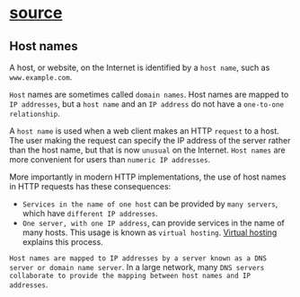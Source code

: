 # [source](https://www.ibm.com/docs/en/cics-ts/6.1?topic=concepts-host-names)

## Host names

A host, or website, on the Internet is identified by a `host name`, such as `www.example.com`.

`Host` names are sometimes called `domain names`. Host names are mapped to `IP addresses`, but a `host name` and an `IP address` do not have a `one-to-one relationship`.

A `host name` is used when a web client makes an HTTP `request` to a host. The user making the request can specify the IP address of the server rather than the host name, but that is now `unusual` on the Internet. `Host names` are more convenient for users than `numeric IP addresses`.

More importantly in modern HTTP implementations, the use of host names in HTTP requests has these consequences:

- `Services in the name of one host` can be provided by `many servers`, which have `different IP addresses`.
- `One server, with one IP address`, can provide services in the name of many hosts. This usage is known as `virtual hosting`. [Virtual hosting](./Virtual_hosting.md) explains this process.

`Host names are mapped to IP addresses by a server known as a DNS server or domain name server`. In a large network, many `DNS servers collaborate to provide the mapping between host names and IP addresses`.
